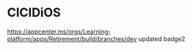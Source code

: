 # CICIDiOS

https://appcenter.ms/orgs/Learning-platform/apps/Retirement/build/branches/dev    updated badge2
